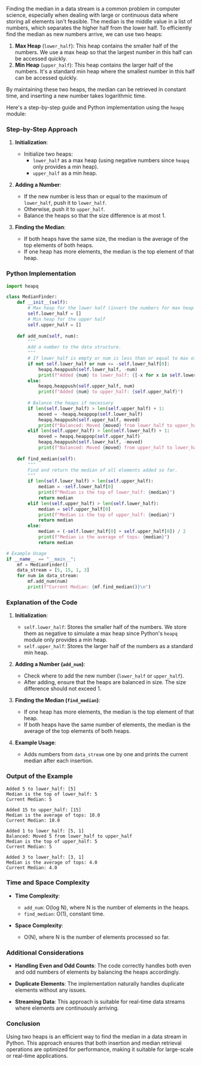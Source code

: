 Finding the median in a data stream is a common problem in computer science, especially when dealing with large or continuous data where storing all elements isn't feasible. The median is the middle value in a list of numbers, which separates the higher half from the lower half. To efficiently find the median as new numbers arrive, we can use two heaps:

1. **Max Heap** (`lower_half`): This heap contains the smaller half of the numbers. We use a max heap so that the largest number in this half can be accessed quickly.
2. **Min Heap** (`upper_half`): This heap contains the larger half of the numbers. It's a standard min heap where the smallest number in this half can be accessed quickly.

By maintaining these two heaps, the median can be retrieved in constant time, and inserting a new number takes logarithmic time.

Here's a step-by-step guide and Python implementation using the `heapq` module:

### Step-by-Step Approach

1. **Initialization**:
   - Initialize two heaps:
     - `lower_half` as a max heap (using negative numbers since `heapq` only provides a min heap).
     - `upper_half` as a min heap.

2. **Adding a Number**:
   - If the new number is less than or equal to the maximum of `lower_half`, push it to `lower_half`.
   - Otherwise, push it to `upper_half`.
   - Balance the heaps so that the size difference is at most 1.

3. **Finding the Median**:
   - If both heaps have the same size, the median is the average of the top elements of both heaps.
   - If one heap has more elements, the median is the top element of that heap.

### Python Implementation

```python
import heapq

class MedianFinder:
    def __init__(self):
        # Max heap for the lower half (invert the numbers for max heap behavior)
        self.lower_half = []
        # Min heap for the upper half
        self.upper_half = []
    
    def add_num(self, num):
        """
        Add a number to the data structure.
        """
        # If lower_half is empty or num is less than or equal to max of lower_half
        if not self.lower_half or num <= -self.lower_half[0]:
            heapq.heappush(self.lower_half, -num)
            print(f"Added {num} to lower_half: {[-x for x in self.lower_half]}")
        else:
            heapq.heappush(self.upper_half, num)
            print(f"Added {num} to upper_half: {self.upper_half}")
        
        # Balance the heaps if necessary
        if len(self.lower_half) > len(self.upper_half) + 1:
            moved = -heapq.heappop(self.lower_half)
            heapq.heappush(self.upper_half, moved)
            print(f"Balanced: Moved {moved} from lower_half to upper_half")
        elif len(self.upper_half) > len(self.lower_half) + 1:
            moved = heapq.heappop(self.upper_half)
            heapq.heappush(self.lower_half, -moved)
            print(f"Balanced: Moved {moved} from upper_half to lower_half")
    
    def find_median(self):
        """
        Find and return the median of all elements added so far.
        """
        if len(self.lower_half) > len(self.upper_half):
            median = -self.lower_half[0]
            print(f"Median is the top of lower_half: {median}")
            return median
        elif len(self.upper_half) > len(self.lower_half):
            median = self.upper_half[0]
            print(f"Median is the top of upper_half: {median}")
            return median
        else:
            median = (-self.lower_half[0] + self.upper_half[0]) / 2
            print(f"Median is the average of tops: {median}")
            return median

# Example Usage
if __name__ == "__main__":
    mf = MedianFinder()
    data_stream = [5, 15, 1, 3]
    for num in data_stream:
        mf.add_num(num)
        print(f"Current Median: {mf.find_median()}\n")
```

### Explanation of the Code

1. **Initialization**:
   - `self.lower_half`: Stores the smaller half of the numbers. We store them as negative to simulate a max heap since Python's `heapq` module only provides a min heap.
   - `self.upper_half`: Stores the larger half of the numbers as a standard min heap.

2. **Adding a Number (`add_num`)**:
   - Check where to add the new number (`lower_half` or `upper_half`).
   - After adding, ensure that the heaps are balanced in size. The size difference should not exceed 1.

3. **Finding the Median (`find_median`)**:
   - If one heap has more elements, the median is the top element of that heap.
   - If both heaps have the same number of elements, the median is the average of the top elements of both heaps.

4. **Example Usage**:
   - Adds numbers from `data_stream` one by one and prints the current median after each insertion.

### Output of the Example

```
Added 5 to lower_half: [5]
Median is the top of lower_half: 5
Current Median: 5

Added 15 to upper_half: [15]
Median is the average of tops: 10.0
Current Median: 10.0

Added 1 to lower_half: [5, 1]
Balanced: Moved 5 from lower_half to upper_half
Median is the top of upper_half: 5
Current Median: 5

Added 3 to lower_half: [3, 1]
Median is the average of tops: 4.0
Current Median: 4.0
```

### Time and Space Complexity

- **Time Complexity**:
  - `add_num`: O(log N), where N is the number of elements in the heaps.
  - `find_median`: O(1), constant time.

- **Space Complexity**:
  - O(N), where N is the number of elements processed so far.

### Additional Considerations

- **Handling Even and Odd Counts**: The code correctly handles both even and odd numbers of elements by balancing the heaps accordingly.
  
- **Duplicate Elements**: The implementation naturally handles duplicate elements without any issues.

- **Streaming Data**: This approach is suitable for real-time data streams where elements are continuously arriving.

### Conclusion

Using two heaps is an efficient way to find the median in a data stream in Python. This approach ensures that both insertion and median retrieval operations are optimized for performance, making it suitable for large-scale or real-time applications.